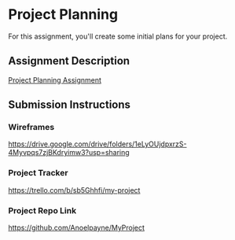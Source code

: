 # Project Planning
For this assignment, you'll create some initial plans for your project.

## Assignment Description
[Project Planning Assignment](https://education.launchcode.org/liftoff/modules/assignments/project-planning)

## Submission Instructions

### Wireframes

https://drive.google.com/drive/folders/1eLyOUjdpxrzS-4Myvpqs7zjBKdryimw3?usp=sharing

### Project Tracker

https://trello.com/b/sb5Ghhfi/my-project

### Project Repo Link

https://github.com/Anoelpayne/MyProject

